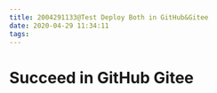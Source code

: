 ```yaml
---
title: 2004291133@Test Deploy Both in GitHub&Gitee
date: 2020-04-29 11:34:11
tags:
---
```

# Succeed in GitHub Gitee
